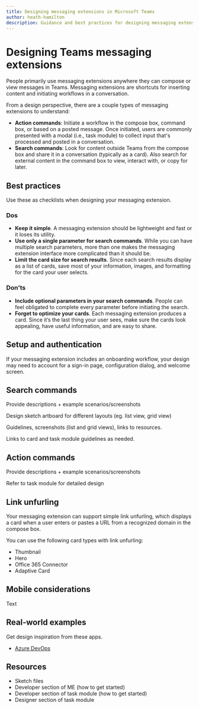 ```yaml
---
title: Designing messaging extensions in Microsoft Teams
author: heath-hamilton
description: Guidance and best practices for designing messaging extensions in a Microsoft Teams app.
---
```

# Designing Teams messaging extensions

People primarily use messaging extensions anywhere they can compose or view messages in Teams. Messaging extensions are shortcuts for inserting content and initiating workflows in a conversation.

From a design perspective, there are a couple types of messaging extensions to understand:

* **Action commands**: Initiate a workflow in the compose box, command box, or based on a posted message. Once initiated, users are commonly presented with a modal (i.e., task module) to collect input that's processed and posted in a conversation.
* **Search commands**: Look for content outside Teams from the compose box and share it in a conversation (typically as a card). Also search for external content in the command box to view, interact with, or copy for later.

## Best practices

Use these as checklists when designing your messaging extension.

### Dos

* **Keep it simple**. A messaging extension should be lightweight and fast or it loses its utility.
* **Use only a single parameter for search commands**. While you can have multiple search parameters, more than one makes the messaging extension interface more complicated than it should be.
* **Limit the card size for search results**. Since each search results display as a list of cards, save most of your information, images, and formatting for the card your user selects.

### Don'ts

* **Include optional parameters in your search commands**. People can feel obligated to complete every parameter before initiating the search.
* **Forget to optimize your cards**. Each messaging extension produces a card. Since it’s the last thing your user sees, make sure the cards look appealing, have useful information, and are easy to share.

## Setup and authentication

If your messaging extension includes an onboarding workflow, your design may need to account for a sign-in page, configuration dialog, and welcome screen.

## Search commands

Provide descriptions + example scenarios/screenshots

Design sketch artboard for different layouts (eg. list view, grid view)

Guidelines, screenshots (list and grid views), links to resources.

Links to card and task module guidelines as needed.

## Action commands

Provide descriptions + example scenarios/screenshots

Refer to task module for detailed design

## Link unfurling

Your messaging extension can support simple link unfurling, which displays a card when a user enters or pastes a URL from a recognized domain in the compose box.

You can use the following card types with link unfurling:

* Thumbnail
* Hero
* Office 365 Connector
* Adaptive Card

## Mobile considerations

Text

## Real-world examples

Get design inspiration from these apps.

* [Azure DevOps](https://teams.microsoft.com/l/app/com.microsoft.teamspace.tab.vsts?source=store-copy-link)

## Resources

* Sketch files
* Developer section of ME (how to get started)
* Developer section of task module (how to get started)
* Designer section of task module
